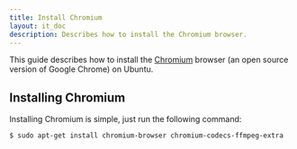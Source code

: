 ```yaml
---
title: Install Chromium
layout: it_doc
description: Describes how to install the Chromium browser.
---
```


This guide describes how to install the [Chromium](http://www.chromium.org/Home) browser (an open source version of Google Chrome) on Ubuntu.


## Installing Chromium

Installing Chromium is simple, just run the following command:

```shell-session
$ sudo apt-get install chromium-browser chromium-codecs-ffmpeg-extra
```
